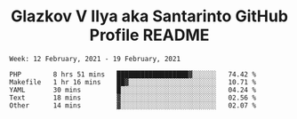 <h1 align="center">Glazkov V Ilya aka Santarinto GitHub Profile README</h1>

<!--START_SECTION:waka-->
```text
Week: 12 February, 2021 - 19 February, 2021

PHP        8 hrs 51 mins   ██████████████████▓░░░░░░   74.42 % 
Makefile   1 hr 16 mins    ██▓░░░░░░░░░░░░░░░░░░░░░░   10.71 % 
YAML       30 mins         █░░░░░░░░░░░░░░░░░░░░░░░░   04.24 % 
Text       18 mins         ▓░░░░░░░░░░░░░░░░░░░░░░░░   02.56 % 
Other      14 mins         ▓░░░░░░░░░░░░░░░░░░░░░░░░   02.07 % 
```
<!--END_SECTION:waka-->